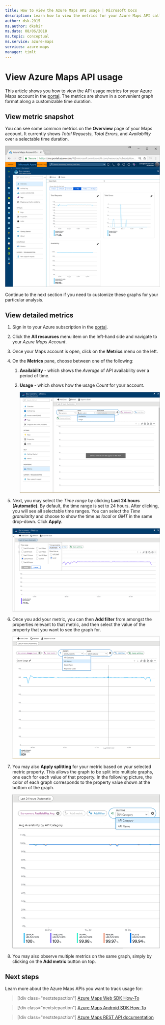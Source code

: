 ```yaml
---
title: How to view the Azure Maps API usage | Microsoft Docs 
description: Learn how to view the metrics for your Azure Maps API calls in the portal.
author: dsk-2015
ms.author: dkshir
ms.date: 08/06/2018
ms.topic: conceptual
ms.service: azure-maps
services: azure-maps
manager: timlt
---
```


# View Azure Maps API usage

This article shows you how to view the API usage metrics for your Azure Maps account in the [portal](https://portal.azure.com). The metrics are shown in a convenient graph format along a customizable time duration.

## View metric snapshot

You can see some common metrics on the **Overview** page of your Maps account. It currently shows *Total Requests*, *Total Errors*, and *Availability* over a selectable time duration.

![Azure Maps Metrics Overview](media/how-to-view-api-usage/portal-overview.png)

Continue to the next section if you need to customize these graphs for your particular analysis.

## View detailed metrics

1. Sign in to your Azure subscription in the [portal](https://portal.azure.com).

2. Click the **All resources** menu item on the left-hand side and navigate to your *Azure Maps Account*.

3. Once your Maps account is open, click on the **Metrics** menu on the left.

4. On the **Metrics** pane, choose between one of the following:

   1. **Availability** - which shows the *Average* of API availability over a period of time.
   2. **Usage** - which shows how the usage *Count* for your account.

      ![Azure Maps Metrics pane](media/how-to-view-api-usage/portal-metrics.png)

5. Next, you may select the *Time range* by clicking **Last 24 hours (Automatic)**. By default, the time range is set to 24 hours. After clicking, you will see all selectable time ranges. You can select the *Time granularity* and choose to show the time as *local* or *GMT* in the same drop-down. Click **Apply**.

    ![Azure Maps Metrics Time range](media/how-to-view-api-usage/time-range.png)

6. Once you add your metric, you can then **Add filter** from amongst the properties relevant to that metric, and then select the value of the property that you want to see the graph for.

    ![Azure Maps Metrics Filter](media/how-to-view-api-usage/filter.png)

7. You may also **Apply splitting** for your metric based on your selected metric property. This allows the graph to be split into multiple graphs, one each for each value of that property. In the following picture, the color of each graph corresponds to the property value shown at the bottom of the graph.

    ![Azure Maps Metrics Splitting](media/how-to-view-api-usage/splitting.png)

8. You may also observe multiple metrics on the same graph, simply by clicking on the **Add metric** button on top.

## Next steps

Learn more about the Azure Maps APIs you want to track usage for:
> [!div class="nextstepaction"]	
> [Azure Maps Web SDK How-To](how-to-use-map-control.md)

> [!div class="nextstepaction"]	
> [Azure Maps Android SDK How-To](how-to-use-android-map-control-library.md)

> [!div class="nextstepaction"]
> [Azure Maps REST API documentation](https://docs.microsoft.com/rest/api/maps)
